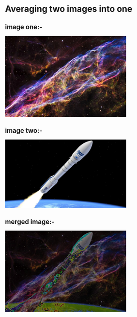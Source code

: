 # Averaging two images into one

 ## image one:-
 <img src="nebula.jpg" width="400">
 
 ## image two:-
 <img src="rocket.jpg" width="400">
 
 ## merged image:-
 <img src="merge.jpg" width="400">
